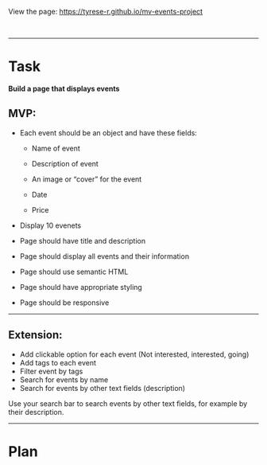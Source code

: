 View the page: https://tyrese-r.github.io/mv-events-project

<br>

---

# Task
**Build a page that displays events**


## MVP:
- Each event should be an object and have these fields:

    - Name of event

    - Description of event

    - An image or “cover” for the event

    - Date

    - Price

- Display 10 evenets

- Page should have title and description


- Page should display all events and their information
- Page should use semantic HTML
- Page should have appropriate styling

- Page should be responsive

---
## Extension:

- Add clickable option for each event (Not interested, interested, going)
- Add tags to each event
- Filter event by tags
- Search for events by name
- Search for events by other text fields (description)

Use your search bar to search events by other text fields, for example by their description.

---
# Plan
